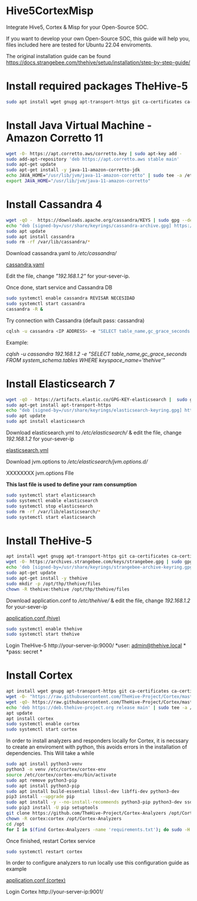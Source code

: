 # Hive5CortexMisp
Integrate Hive5, Cortex & Misp for your Open-Source SOC.

If you want to develop your own Open-Source SOC, this guide will help you, files included here are tested for Ubuntu 22.04 enviroments. 

The original installation guide can be found https://docs.strangebee.com/thehive/setup/installation/step-by-step-guide/

# Install required packages TheHive-5

```bash
sudo apt install wget gnupg apt-transport-https git ca-certificates ca-certificates-java curl software-properties-common python3-pip lsb-release
```

# Install Java Virtual Machine - Amazon Corretto 11

```bash
wget -O- https://apt.corretto.aws/corretto.key | sudo apt-key add -
sudo add-apt-repository 'deb https://apt.corretto.aws stable main'
sudo apt-get update
sudo apt-get install -y java-11-amazon-corretto-jdk
echo JAVA_HOME="/usr/lib/jvm/java-11-amazon-corretto" | sudo tee -a /etc/environment 
export JAVA_HOME="/usr/lib/jvm/java-11-amazon-corretto"
```

# Install Cassandra 4
```bash
wget -qO -  https://downloads.apache.org/cassandra/KEYS | sudo gpg --dearmor  -o /usr/share/keyrings/cassandra-archive.gpg
echo "deb [signed-by=/usr/share/keyrings/cassandra-archive.gpg] https://debian.cassandra.apache.org 40x main" |  sudo tee -a /etc/apt/sources.list.d/cassandra.sources.list
sudo apt update
sudo apt install cassandra
sudo rm -rf /var/lib/cassandra/*
```
Download cassandra.yaml to */etc/cassandra/*

[cassandra.yaml](https://github.com/TinoSec/Hive5-Cortex-Misp/blob/main/cassandra.yaml)

Edit the file, change *"192.168.1.2"* for your-sever-ip.

Once done, start service and Cassandra DB

```bash
sudo systemctl enable cassandra REVISAR NECESIDAD
sudo systemctl start cassandra
cassandra -R &
```
Try connection with Cassandra (default pass: cassandra)

```bash
cqlsh -u cassandra <IP ADDRESS> -e "SELECT table_name,gc_grace_seconds FROM system_schema.tables WHERE keyspace_name='thehive'"
```

Example:

*cqlsh -u cassandra 192.168.1.2 -e "SELECT table_name,gc_grace_seconds FROM system_schema.tables WHERE keyspace_name='thehive'"*


# Install Elasticsearch 7

```bash
wget -qO - https://artifacts.elastic.co/GPG-KEY-elasticsearch |  sudo gpg --dearmor -o /usr/share/keyrings/elasticsearch-keyring.gpg
sudo apt-get install apt-transport-https
echo "deb [signed-by=/usr/share/keyrings/elasticsearch-keyring.gpg] https://artifacts.elastic.co/packages/7.x/apt stable main" |  sudo tee /etc/apt/sources.list.d/elastic-7.x.list 
sudo apt update
sudo apt install elasticsearch
```
Download elasticsearch.yml to */etc/elasticsearch/* & edit the file, change *192.168.1.2* for your-sever-ip

[elasticsearch.yml](https://github.com/TinoSec/Hive5-Cortex-Misp/blob/main/elasticsearch.yml)

Download jvm.options to */etc/elasticsearch/jvm.options.d/* 

XXXXXXXX jvm.options FIle


**This last file is used to define your ram consumption**

```bash
sudo systemctl start elasticsearch
sudo systemctl enable elasticsearch
sudo systemctl stop elasticsearch
sudo rm -rf /var/lib/elasticsearch/*
sudo systemctl start elasticsearch
```

# Install TheHive-5
```bash
apt install wget gnupg apt-transport-https git ca-certificates ca-certificates-java curl software-properties-common python3-pip lsb-release
wget -O- https://archives.strangebee.com/keys/strangebee.gpg | sudo gpg --dearmor -o /usr/share/keyrings/strangebee-archive-keyring.gpg
echo 'deb [signed-by=/usr/share/keyrings/strangebee-archive-keyring.gpg] https://deb.strangebee.com thehive-5.2 main' | sudo tee -a /etc/apt/sources.list.d/strangebee.list
sudo apt-get update
sudo apt-get install -y thehive
sudo mkdir -p /opt/thp/thehive/files
chown -R thehive:thehive /opt/thp/thehive/files
```
Download application.conf to */etc/thehive/* & edit the file, change *192.168.1.2* for your-sever-ip

[application.conf (hive)](https://github.com/TinoSec/Hive5-Cortex-Misp/blob/main/application.conf(hive))


```bash
sudo systemctl enable thehive
sudo systemctl start thehive
```
Login TheHive-5 http://your-server-ip:9000/
*user: admin@thehive.local *
*pass: secret *

# Install Cortex

```bash
apt install wget gnupg apt-transport-https git ca-certificates ca-certificates-java curl  software-properties-common python3-pip lsb-release
wget -O- "https://raw.githubusercontent.com/TheHive-Project/Cortex/master/PGP-PUBLIC-KEY"  | sudo apt-key add -
wget -qO- https://raw.githubusercontent.com/TheHive-Project/Cortex/master/PGP-PUBLIC-KEY |  sudo gpg --dearmor -o /usr/share/keyrings/thehive-project.gpg
echo 'deb https://deb.thehive-project.org release main' | sudo tee -a /etc/apt/sources.list.d/thehive-project.list
apt update
apt install cortex
sudo systemctl enable cortex
sudo systemctl start cortex
```
In order to install analyzers and responders locally for Cortex, it is necssary to create an enviroment with python, this avoids errors in the installation of dependencies. This Will take a while

```bash
sudo apt install python3-venv
python3 -m venv /etc/cortex/cortex-env
source /etc/cortex/cortex-env/bin/activate
sudo apt remove python3-pip
sudo apt install python3-pip
sudo apt install build-essential libssl-dev libffi-dev python3-dev
pip3 install --upgrade pip
sudo apt install -y --no-install-recommends python3-pip python3-dev ssdeep libfuzzy-dev libfuzzy2 libimage-exiftool-perl libmagic1 build-essential git libssl-dev
sudo pip3 install -U pip setuptools
git clone https://github.com/TheHive-Project/Cortex-Analyzers /opt/Cortex-Analyzers
chown -R cortex:cortex /opt/Cortex-Analyzers
cd /opt
for I in $(find Cortex-Analyzers -name 'requirements.txt'); do sudo -H pip3 install -r $I || true; done
```
Once finished, restart Cortex service

```bash
sudo systemctl restart cortex
```
In order to configure analyzers to run locally use this configuration guide as example

[application.conf (cortex)](https://github.com/TinoSec/Hive5-Cortex-Misp/blob/main/application.conf(cortex))

Login Cortex http://your-server-ip:9001/




